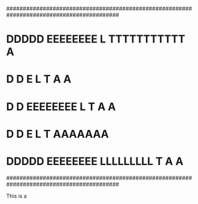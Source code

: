 ##########################################################################################
#               DDDDD       EEEEEEEE      L           TTTTTTTTTTT           A            #
#               D     D     E             L                T               A A           #
#               D      D    EEEEEEEE      L                T              A   A          #
#               D     D     E             L                T             AAAAAAA         #
#               DDDDD       EEEEEEEE      LLLLLLLLL        T            A       A        #
##########################################################################################


This is a 
